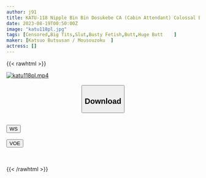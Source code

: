 ```yaml
---
author: j91
title: KATU-118 Nipple Bin Bin Dosukebe CA (Cabin Attendant) Colossal Breasts Butt Delivery Nasty Customer Service Mala Eating Service
date: 2023-08-19T00:50:00Z
image: "katu118pl.jpg"
tags: [Censored,Big Tits,Slut,Busty Fetish,Butt,Huge Butt	 ]
maker: [Katsuo Butsusan / Mousouzoku  ]
actress: []
---
```



{{< rawhtml >}}

<div class="video" data-videoid="1s8dt0v57slw">
    <a href="javascript:;">
        <img src="https://my.j91.asia/posts/katu118pl/katu118pl.jpg" width="WIDTH" height="HEIGHT" alt="katu118pl.mp4" loading="lazy">
    </a>
</div>

<script type="text/javascript" src="https://j91.asia/asset/on-demand-ws.js"></script>

<br>
  <link rel="stylesheet" href="https://j91.asia/asset/bs5.css">
  
  <center>
  <button class="btn btn-primary" type="button" data-bs-toggle="collapse" data-bs-target=".multi-collapse" aria-expanded="false" aria-controls="multiCollapseExample1 multiCollapseExample2"><h2>Download</h2></button></center>
</p>
<div class="row">
  <div class="col">
    <div class="collapse multi-collapse" id="multiCollapseExample1">
      <div class="card card-body">
	      	      <br>
<div class="buttons">  
<a href="https://wolfstream.tv/1s8dt0v57slw"><button class="btn-hover color-3"><i class="fa fa-download"></i> WS</button></a></div>
    </div>
  </div>
</div>
  <div class="col">
    <div class="collapse multi-collapse" id="multiCollapseExample2">
      <div class="card card-body">
	      <br>
<div class="buttons">
    <a href="https://voe.sx/wdyrr2yh7u7y.html"><button class="btn-hover color-9"><i class="fa fa-download"></i> VOE</button></a></div>
<br><br>
      </div>
    </div>
  </div>
</div>

{{< /rawhtml >}}
